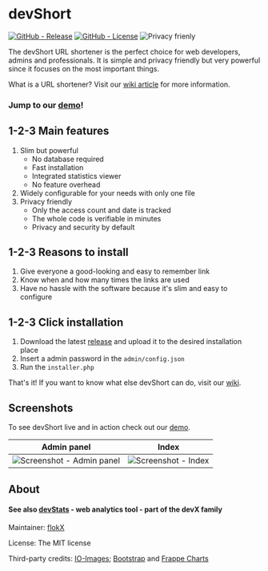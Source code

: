 # devShort

[![GitHub - Release](https://img.shields.io/github/release/flokX/devShort.svg)](https://github.com/flokX/devShort/releases) [![GitHub - License](https://img.shields.io/github/license/flokX/devShort.svg)](https://github.com/flokX/devShort/blob/master/LICENSE) ![Privacy frienly](https://img.shields.io/badge/privacy-friendly-brightgreen.svg)

The devShort URL shortener is the perfect choice for web developers, admins and professionals. It is simple and privacy friendly but very powerful since it focuses on the most important things.

What is a URL shortener? Visit our [wiki article](https://github.com/flokX/devShort/wiki/What-is-URL-shortening%3F) for more information.


### Jump to our [demo](https://devshort.flokx.dev)!


## 1-2-3 Main features

1. Slim but powerful
    * No database required
    * Fast installation
    * Integrated statistics viewer
    * No feature overhead
2. Widely configurable for your needs with only one file
3. Privacy friendly
    * Only the access count and date is tracked
    * The whole code is verifiable in minutes
    * Privacy and security by default


## 1-2-3 Reasons to install

1. Give everyone a good-looking and easy to remember link
2. Know when and how many times the links are used
3. Have no hassle with the software because it's slim and easy to configure


## 1-2-3 Click installation

1. Download the latest [release](https://github.com/flokX/devShort/releases) and upload it to the desired installation place
2. Insert a admin password in the `admin/config.json`
3. Run the `installer.php`

That's it! If you want to know what else devShort can do, visit our [wiki](https://github.com/flokX/devShort/wiki).


## Screenshots

To see devShort live and in action check out our [demo](https://devshort.flokx.dev).

| Admin panel | Index       |
|:-----------:|:-----------:|
| ![Screenshot - Admin panel](https://raw.githubusercontent.com/flokX/devShort/master/development/admin-panel.png) | ![Screenshot - Index](https://raw.githubusercontent.com/flokX/devShort/master/development/index.png) |


## About

#### See also [devStats](https://github.com/flokX/devStats) - web analytics tool - part of the devX family

Maintainer:  [flokX](https://github.com/flokX)

License: The MIT license

Third-party credits: [IO-Images](https://pixabay.com/users/io-images-1096650); [Bootstrap](https://getbootstrap.com) and [Frappe Charts](https://github.com/frappe/charts)
